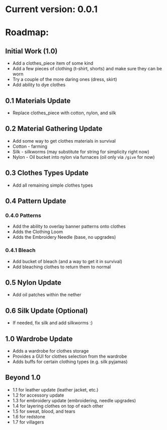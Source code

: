 Current version: 0.0.1
===============

Roadmap:
========
Initial Work (1.0)
------------

* Add a clothes_piece item of some kind
* Add a few pieces of clothing (t-shirt, shorts) and make sure they can be worn
* Try a couple of the more daring ones (dress, skirt)
* Add ability to dye clothes

0.1 Materials Update
--------------------
* Replace clothes_piece with cotton, nylon, and silk

0.2 Material Gathering Update
-----------------------------
* Add some way to get clothes materials in survival
* Cotton - farming
* Silk - silkworms (may substitute for string for simplicity right now)
* Nylon - Oil bucket into nylon via furnaces (oil only via `/give` for now)

0.3 Clothes Types Update
------------------------
* Add all remaining simple clothes types

0.4 Pattern Update
------------------
### 0.4.0 Patterns ###
* Add the ability to overlay banner patterns onto clothes
* Adds the Clothing Loom
* Adds the Embroidery Needle (base, no upgrades)

### 0.4.1 Bleach ###
* Add bucket of bleach (and a way to get it in survival)
* Add bleaching clothes to return them to normal

0.5 Nylon Update
----------------
* Add oil patches within the nether

0.6 Silk Update (Optional)
---------------
* If needed, fix silk and add silkworms :)

1.0 Wardrobe Update
-------------------
* Adds a wardrobe for clothes storage
* Provides a GUI for clothes selection from the wardrobe
* Adds buffs for certain clothing types (e.g. silk pyjamas)

Beyond 1.0
----------
* 1.1 for leather update (leather jacket, etc.)
* 1.2 for accessory update
* 1.3 for embroidery update (embroidering, needle upgrades)
* 1.4 for layering clothes on top of each other
* 1.5 for sweat, blood, and tears
* 1.6 for redstone
* 1.7 for villagers